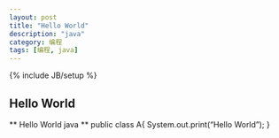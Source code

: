 ```yaml
---
layout: post
title: "Hello World"
description: "java"
category: 编程
tags: [编程, java]
---
```

{% include JB/setup %}

## Hello World ##
** Hello World java **
public class A{
	System.out.print(“Hello World”);
}
